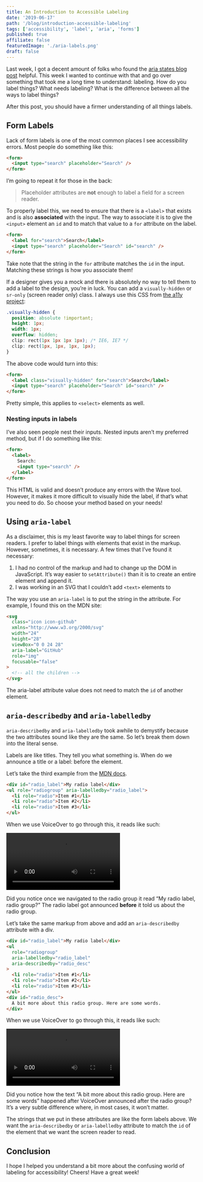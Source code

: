 ```yaml
---
title: An Introduction to Accessible Labeling
date: '2019-06-17'
path: '/blog/introduction-accessible-labeling'
tags: ['accessibility', 'label', 'aria', 'forms']
published: true
affiliate: false
featuredImage: './aria-labels.png'
draft: false
---
```


Last week, I got a decent amount of folks who found the [aria states blog post](/blog/introduction-aria-states) helpful. This week I wanted to continue with that and go over something that took me a long time to understand: labeling. How do you label things? What needs labeling? What is the difference between all the ways to label things?

After this post, you should have a firmer understanding of all things labels.

## Form Labels

Lack of form labels is one of the most common places I see accessibility errors. Most people do something like this:

```html
<form>
  <input type="search" placeholder="Search" />
</form>
```

I’m going to repeat it for those in the back:

> Placeholder attributes are **not** enough to label a field for a screen reader.

To properly label this, we need to ensure that there is a `<label>` that exists and is also **associated** with the input. The way to associate it is to give the `<input>` element an `id` and to match that value to a `for` attribute on the label.

```html
<form>
  <label for="search">Search</label>
  <input type="search" placeholder="Search" id="search" />
</form>
```

Take note that the string in the `for` attribute matches the `id` in the input. Matching these strings is how you associate them!

If a designer gives you a mock and there is absolutely no way to tell them to add a label to the design, you’re in luck. You can add a `visually-hidden` or `sr-only` (screen reader only) class. I always use this CSS from [the a11y project](https://a11yproject.com/posts/how-to-hide-content/):

```css
.visually-hidden {
  position: absolute !important;
  height: 1px;
  width: 1px;
  overflow: hidden;
  clip: rect(1px 1px 1px 1px); /* IE6, IE7 */
  clip: rect(1px, 1px, 1px, 1px);
}
```

The above code would turn into this:

```html
<form>
  <label class="visually-hidden" for="search">Search</label>
  <input type="search" placeholder="Search" id="search" />
</form>
```

Pretty simple, this applies to `<select>` elements as well.

### Nesting inputs in labels

I’ve also seen people nest their inputs. Nested inputs aren’t my preferred method, but if I do something like this:

```html
<form>
  <label>
    Search:
    <input type="search" />
  </label>
</form>
```

This HTML is valid and doesn’t produce any errors with the Wave tool. However, it makes it more difficult to visually hide the label, if that’s what you need to do. So choose your method based on your needs!

## Using `aria-label`

As a disclaimer, this is my least favorite way to label things for screen readers. I prefer to label things with elements that exist in the markup. However, sometimes, it is necessary. A few times that I’ve found it necessary:

1. I had no control of the markup and had to change up the DOM in JavaScript. It’s way easier to `setAttribute()` than it is to create an entire element and append it.
1. I was working in an SVG that I couldn’t add `<text>` elements to

The way you use an `aria-label` is to put the string in the attribute. For example, I found this on the MDN site:

```html
<svg
  class="icon icon-github"
  xmlns="http://www.w3.org/2000/svg"
  width="24"
  height="28"
  viewBox="0 0 24 28"
  aria-label="GitHub"
  role="img"
  focusable="false"
>
  <!-- all the children -->
</svg>
```

The aria-label attribute value does not need to match the `id` of another element.

## `aria-describedby` and `aria-labelledby`

`aria-describedby` and `aria-labelledby` took awhile to demystify because the two attributes sound like they are the same. So let’s break them down into the literal sense.

Labels are like titles. They tell you what something is. When do we announce a title or a label: before the element.

Let’s take the third example from the [MDN docs](https://developer.mozilla.org/en-US/docs/Web/Accessibility/ARIA/ARIA_Techniques/Using_the_aria-labelledby_attribute).

```html
<div id="radio_label">My radio label</div>
<ul role="radiogroup" aria-labelledby="radio_label">
  <li role="radio">Item #1</li>
  <li role="radio">Item #2</li>
  <li role="radio">Item #3</li>
</ul>
```

When we use VoiceOver to go through this, it reads like such:

<video controls>
  <source src="/aria-labelledby.mov" type="video/mp4" />
</video>

Did you notice once we navigated to the radio group it read “My radio label, radio group?” The radio label got announced **before** it told us about the radio group.

Let’s take the same markup from above and add an `aria-describedby` attribute with a div.

```html
<div id="radio_label">My radio label</div>
<ul
  role="radiogroup"
  aria-labelledby="radio_label"
  aria-describedby="radio_desc"
>
  <li role="radio">Item #1</li>
  <li role="radio">Item #2</li>
  <li role="radio">Item #3</li>
</ul>
<div id="radio_desc">
  A bit more about this radio group. Here are some words.
</div>
```

When we use VoiceOver to go through this, it reads like such:

<video controls>
  <source src="/aria-describedby.mov" type="video/mp4" />
</video>

Did you notice how the text “A bit more about this radio group. Here are some words” happened after VoiceOver announced after the radio group? It’s a very subtle difference where, in most cases, it won’t matter.

The strings that we put in these attributes are like the form labels above. We want the `aria-describedby` or `aria-labelledby` attribute to match the `id` of the element that we want the screen reader to read.

## Conclusion

I hope I helped you understand a bit more about the confusing world of labeling for accessibility! Cheers! Have a great week!
